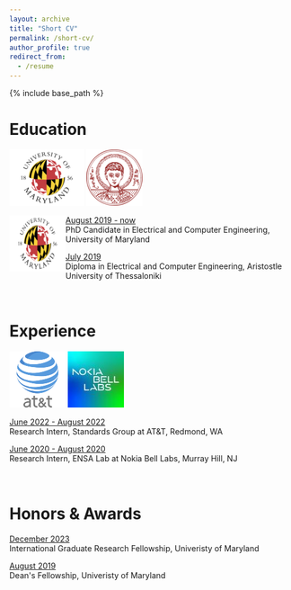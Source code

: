 ```yaml
---
layout: archive
title: "Short CV"
permalink: /short-cv/
author_profile: true
redirect_from:
  - /resume
---
```


{% include base_path %}

Education
======
![alt text](/images/umd-logo.png) ![alt text](/images/auth-logo.png)

<img align="left" width="100" height="100" src="/images/umd-logo.png">
<ins>August 2019 - now </ins> <br/>
PhD Candidate in Electrical and Computer Engineering, University of Maryland <br/>

<ins>July 2019</ins><br/>
Diploma in Electrical and Computer Engineering, Aristostle University of Thessaloniki <br/>
<br/>
<br/>

Experience
======
 ![alt text](/images/at&t.png) ![alt text](/images/nokia-logo.jpg)
 
<ins>June 2022 - August 2022</ins> <br/>
Research Intern, Standards Group at AT&T, Redmond, WA <br/>

<ins>June 2020 - August 2020</ins> <br/>
Research Intern, ENSA Lab at Nokia Bell Labs, Murray Hill, NJ <br/>
<br/>
<br/>

Honors & Awards
======

<ins>December 2023</ins> <br/>
International Graduate Research Fellowship, Univeristy of Maryland <br/>

<ins>August 2019</ins> <br/>
Dean's Fellowship, Univeristy of Maryland <br/>
<br/>
<br/>
